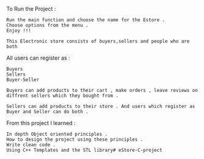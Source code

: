 To Run the Project :

    Run the main function and choose the name for the Estore .
    Choose options from the menu .
    Enjoy !!!

    This Electronic store consists of buyers,sellers and people who are both

All users can register as :

    Buyers
    Sellers
    Buyer-Seller

    Buyers can add products to their cart , make orders , leave reviews on diffrent sellers which they bought from .

    Sellers can add products to their store . And users which register as Buyer and Seller can do both .

From this project I learned :

    In depth Object oriented principles .
    How to design the project using these principles .
    Write clean code .
    Using C++ Templates and the STL library# eStore-C-project
